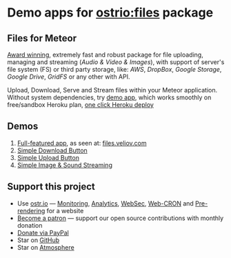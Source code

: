 # Demo apps for [ostrio:files](https://github.com/VeliovGroup/Meteor-Files) package

## Files for Meteor

[Award winning](https://themeteorchef.com/blog/giant-cotton-apron-awards-show), extremely fast and robust package for file uploading, managing and streaming (*Audio & Video & Images*), with support of server's file system (FS) or third party storage, like: *AWS*, *DropBox*, *Google Storage*, *Google Drive*, *GridFS* or any other with API.

Upload, Download, Serve and Stream files within your Meteor application. Without system dependencies, try [demo app](https://github.com/VeliovGroup/Meteor-Files#demo-application), which works smoothly on free/sandbox Heroku plan, [one click Heroku deploy](https://heroku.com/deploy?template=https://github.com/VeliovGroup/Meteor-Files-Demo)

## Demos

1. [Full-featured app](https://github.com/VeliovGroup/Meteor-Files-Demos/tree/master/demo), as seen at: [files.veliov.com](https://files.veliov.com)
2. [Simple Download Button](https://github.com/VeliovGroup/Meteor-Files-Demos/tree/master/demo-simplest-download-button)
3. [Simple Upload Button](https://github.com/VeliovGroup/Meteor-Files-Demos/tree/master/demo-simplest-upload)
4. [Simple Image & Sound Streaming](https://github.com/VeliovGroup/Meteor-Files-Demos/tree/master/demo-simplest-streaming)

## Support this project

- Use [ostr.io](https://ostr.io) — [Monitoring](https://snmp-monitoring.com), [Analytics](https://ostr.io/info/web-analytics), [WebSec](https://domain-protection.info), [Web-CRON](https://web-cron.info) and [Pre-rendering](https://prerendering.com) for a website
- [Become a patron](https://www.patreon.com/bePatron?u=20396046) — support our open source contributions with monthly donation
- [Donate via PayPal](https://paypal.me/veliovgroup)
- Star on [GitHub](https://github.com/VeliovGroup/Meteor-Files)
- Star on [Atmosphere](https://atmospherejs.com/ostrio/files)
